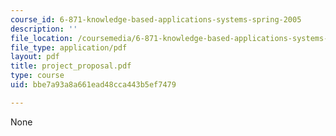 ```yaml
---
course_id: 6-871-knowledge-based-applications-systems-spring-2005
description: ''
file_location: /coursemedia/6-871-knowledge-based-applications-systems-spring-2005/bbe7a93a8a661ead48cca443b5ef7479_project_proposal.pdf
file_type: application/pdf
layout: pdf
title: project_proposal.pdf
type: course
uid: bbe7a93a8a661ead48cca443b5ef7479

---
```

None